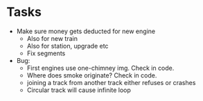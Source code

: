 # Tasks
- Make sure money gets deducted for new engine
  - Also for new train
  - Also for station, upgrade etc
  - Fix segments
- Bug:
  - First engines use one-chimney img. Check in code.
  - Where does smoke originate? Check in code.
  - joining a track from another track either refuses or crashes
  - Circular track will cause infinite loop
